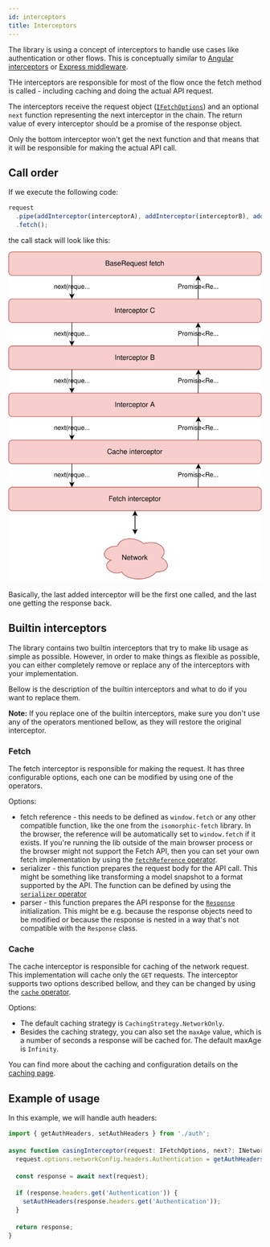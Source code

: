 ```yaml
---
id: interceptors
title: Interceptors
---
```


The library is using a concept of interceptors to handle use cases like authentication or other flows. This is conceptually similar to [Angular interceptors](https://angular.io/api/common/http/HttpInterceptor) or [Express middleware](https://expressjs.com/en/guide/using-middleware.html).

THe interceptors are responsible for most of the flow once the fetch method is called - including caching and doing the actual API request.

The interceptors receive the request object ([`IFetchOptions`](./typescript-ionterfaces#ifetchoptions)) and an optional `next` function representing the next interceptor in the chain. The return value of every interceptor should be a promise of the response object.

Only the bottom interceptor won't get the next function and that means that it will be responsible for making the actual API call.

## Call order

If we execute the following code:

```typescript
request
  .pipe(addInterceptor(interceptorA), addInterceptor(interceptorB), addInterceptor(interceptorC))
  .fetch();
```

the call stack will look like this:

![Interceptor stacking diagram](../assets/datx-network-interceptors.svg)

Basically, the last added interceptor will be the first one called, and the last one getting the response back.

## Builtin interceptors

The library contains two builtin interceptors that try to make lib usage as simple as possible. However, in order to make things as flexible as possible, you can either completely remove or replace any of the interceptors with your implementation.

Bellow is the description of the builtin interceptors and what to do if you want to replace them.

**Note:** If you replace one of the builtin interceptors, make sure you don't use any of the operators mentioned bellow, as they will restore the original interceptor.

### Fetch

The fetch interceptor is responsible for making the request. It has three configurable options, each one can be modified by using one of the operators.

Options:

- fetch reference - this needs to be defined as `window.fetch` or any other compatible function, like the one from the `isomorphic-fetch` library. In the browser, the reference will be automatically set to `window.fetch` if it exists. If you're running the lib outside of the main browser process or the browser might not support the Fetch API, then you can set your own fetch implementation by using the [`fetchReference` operator](./operators#fetchreference).
- serializer - this function prepares the request body for the API call. This might be something like transforming a model snapshot to a format supported by the API. The function can be defined by using the [`serializer` operator](./operators#serializer)
- parser - this function prepares the API response for the [`Response`](./response) initialization. This might be e.g. because the response objects need to be modified or because the response is nested in a way that's not compatible with the `Response` class.

### Cache

The cache interceptor is responsible for caching of the network request. This implementation will cache only the `GET` requests. The interceptor supports two options described bellow, and they can be changed by using the [`cache` operator](./operators#cache).

Options:

- The default caching strategy is `CachingStrategy.NetworkOnly`.
- Besides the caching strategy, you can also set the `maxAge` value, which is a number of seconds a response will be cached for. The default maxAge is `Infinity`.

You can find more about the caching and configuration details on the [caching page](./caching).

## Example of usage

In this example, we will handle auth headers:

```ts
import { getAuthHeaders, setAuthHeaders } from './auth';

async function casingInterceptor(request: IFetchOptions, next?: INetworkHandler) {
  request.options.networkConfig.headers.Authentication = getAuthHeaders();

  const response = await next(request);

  if (response.headers.get('Authentication')) {
    setAuthHeaders(response.headers.get('Authentication'));
  }

  return response;
}
```